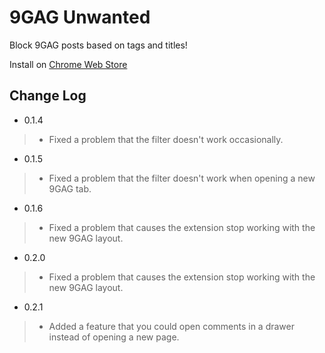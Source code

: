 # 9GAG Unwanted

Block 9GAG posts based on tags and titles!

Install on [Chrome Web Store](https://chrome.google.com/webstore/detail/9gag-unwanted/lnldkhdgiphhdgdfmjgpcgpihggimppd)

## Change Log

* 0.1.4

> * Fixed a problem that the filter doesn't work occasionally.

* 0.1.5

> * Fixed a problem that the filter doesn't work when opening a new 9GAG tab.

* 0.1.6

> * Fixed a problem that causes the extension stop working with the new 9GAG layout.

* 0.2.0

> * Fixed a problem that causes the extension stop working with the new 9GAG layout.


* 0.2.1

> * Added a feature that you could open comments in a drawer instead of opening a new page.